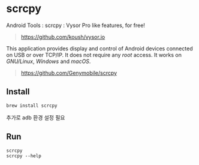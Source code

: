 

# scrcpy

Android Tools : scrcpy : Vysor Pro like features, for free!
> https://github.com/koush/vysor.io
  
This application provides display and control of Android devices connected on USB or over TCP/IP. It does not require any _root_ access. It works on _GNU/Linux_, _Windows_ and _macOS_.
> https://github.com/Genymobile/scrcpy

## Install
```
brew install scrcpy
```
추가로 adb 환경 설정 필요

## Run
```
scrcpy
scrcpy --help
```

<!--stackedit_data:
eyJoaXN0b3J5IjpbNDk4NjU2NjY3XX0=
-->